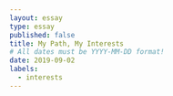 ```yaml
---
layout: essay
type: essay
published: false
title: My Path, My Interests
# All dates must be YYYY-MM-DD format!
date: 2019-09-02
labels:
  - interests
---
```



